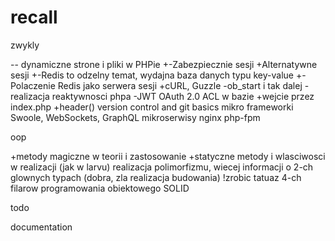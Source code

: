 # recall

zwykly

-- dynamiczne strone i pliki w PHPie
+-Zabezpiecznie sesji
+Alternatywne sesji
+-Redis to odzelny temat, wydajna baza danych typu key-value
+-Polaczenie Redis jako serwera sesji
+cURL, Guzzle
-ob_start i tak dalej
-realizacja reaktywnosci phpa
-JWT OAuth 2.0 ACL w bazie
+wejcie przez index.php
+header()
version control and git basics
mikro frameworki
Swoole, WebSockets, GraphQL
mikroserwisy
nginx php-fpm

oop

+metody magiczne w teorii i zastosowanie
+statyczne metody i wlasciwosci w realizacji (jak w larvu)
realizacja polimorfizmu, wiecej informacji o 2-ch glownych typach (dobra, zla realizacja budowania)
!zrobic tatuaz 4-ch filarow programowania obiektowego
SOLID 

todo

documentation